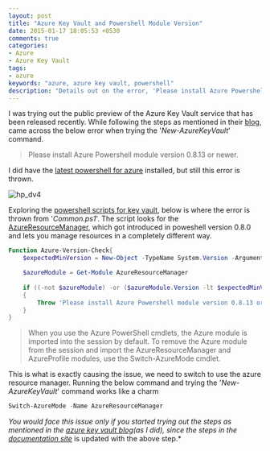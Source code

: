 ```yaml
---
layout: post
title: "Azure Key Vault and Powershell Module Version"
date: 2015-01-17 18:05:53 +0530
comments: true
categories:
- Azure
- Azure Key Vault
tags: 
- azure
keywords: "azure, azure key vault, powershell"
description: "Details out on the error, 'Please install Azure Powershell module version 0.8.13 or newer.' when trying Azure Key vault."
---
```


I was trying out the public preview of the  Azure Key Vault service that has been released recently. While following the steps as mentioned in their [blog](http://blogs.technet.com/b/kv/archive/2015/01/08/azure-key-vault-making-the-cloud-safer.aspx), came across the below error when trying the '*New-AzureKeyVault*' command.

> Please install Azure Powershell module version 0.8.13 or newer.

I did have the [latest powershell for azure](http://azure.microsoft.com/en-us/documentation/articles/install-configure-powershell/#Install) installed, but still this error is thrown. 

<img class="center" alt="hp_dv4" src="{{ site.images_root}}/azure_powershell_installed.png" />

Exploring the [powershell scripts for key vault](http://msdn.microsoft.com/library/dn868052.aspx), below is where the error is thrown from '*Common.ps1*'. The script looks for the [AzureResourceManager](http://msdn.microsoft.com/en-us/library/dn654592.aspx), which got introduced in poweshell version 0.8.0 and lets you manage resources in a completely different way. 
``` powershell
Function Azure-Version-Check{
    $expectedMinVersion = New-Object -TypeName System.Version -ArgumentList "0.8.13"

    $azureModule = Get-Module AzureResourceManager
            
    if ((-not $azureModule) -or ($azureModule.Version -lt $expectedMinVersion))
    {
        Throw 'Please install Azure Powershell module version 0.8.13 or newer.'
    }    
}
```

> When you use the Azure PowerShell cmdlets, the Azure module is imported into the session by default. To remove the Azure module from the session and import the AzureResourceManager and AzureProfile modules, use the Switch-AzureMode cmdlet. 

This is what is exactly causing the issue, we need to switch to use the azure resource manager. Running the below command and trying the '*New-AzureKeyVault*' command works like a charm

``` powershell
Switch-AzureMode -Name AzureResourceManager
```

*You would face this issue only if you started trying out the steps as mentioned in the [azure key vault blog](http://blogs.technet.com/b/kv/archive/2015/01/09/azure-key-vault-step-by-step.aspx)(as I did), since the steps in the [documentation site](http://azure.microsoft.com/en-us/documentation/articles/key-vault-get-started/)* is updated with the above step.*  
